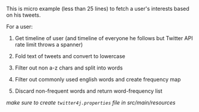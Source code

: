 This is micro example (less than 25 lines) to fetch a user's interests based on his tweets.

For a user:

1. Get timeline of user (and timeline of everyone he follows but Twitter API rate limit throws a spanner)

2. Fold text of tweets and convert to lowercase

3. Filter out non a-z chars and split into words

4. Filter out commonly used english words and create frequency map

5. Discard non-frequent words and return word-frequency list

*make sure to create `twitter4j.properties` file in src/main/resources*
